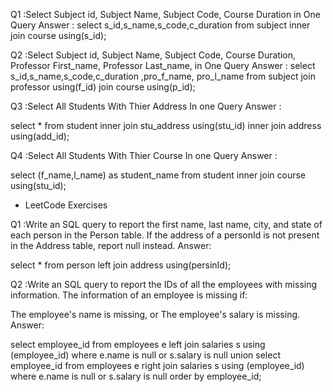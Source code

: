 Q1 :Select Subject id, Subject Name, Subject Code, Course Duration in One Query
Answer :
select s_id,s_name,s_code,c_duration from subject inner join course using(s_id);
  
Q2 :Select Subject id, Subject Name, Subject Code, Course Duration, Professor First_name, Professor Last_name, in One Query
Answer :
select s_id,s_name,s_code,c_duration ,pro_f_name, pro_l_name from subject join professor using(f_id) join course using(p_id);

Q3 :Select All Students With Thier Address In one Query
Answer :

select * from student inner join stu_address using(stu_id) inner join address using(add_id);

Q4 :Select All Students With Thier Course In one Query
Answer :

select (f_name,l_name) as student_name from student inner join course using(stu_id);

* LeetCode Exercises 

Q1 :Write an SQL query to report the first name, last name, city, and state of each person in the Person table. If the address of a personId is not present in the Address table, report null instead.
Answer:

select * from person left join address using(persinId);

Q2 :Write an SQL query to report the IDs of all the employees with missing information. The information of an employee is missing if:

The employee's name is missing, or
The employee's salary is missing.
Answer:

select employee_id from employees e left join salaries s using (employee_id) where e.name is null or s.salary is null 
union
select employee_id from employees e right join salaries s using (employee_id) where e.name is null or s.salary is null 
order by employee_id;


